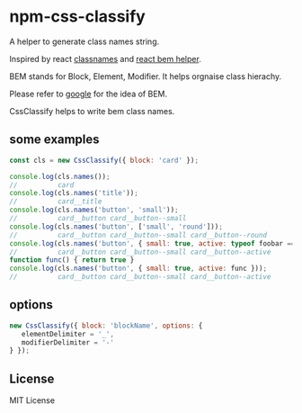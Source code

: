 # npm-css-classify

A helper to generate class names string.

Inspired by react [classnames](https://github.com/JedWatson/classnames) and [react bem helper](https://github.com/marcohamersma/react-bem-helper).

BEM stands for Block, Element, Modifier. It helps orgnaise class hierachy.

Please refer to [google](https://www.google.com.au/search?q=bem+introduction) for the idea of BEM.

CssClassify helps to write bem class names.


## some examples

```js
const cls = new CssClassify({ block: 'card' });

console.log(cls.names());
//          card
console.log(cls.names('title'));
//          card__title
console.log(cls.names('button', 'small'));
//          card__button card__button--small
console.log(cls.names('button', ['small', 'round']));
//          card__button card__button--small card__button--round
console.log(cls.names('button', { small: true, active: typeof foobar === 'undifined' }));
//          card__button card__button--small card__button--active
function func() { return true }
console.log(cls.names('button', { small: true, active: func }));
//          card__button card__button--small card__button--active

```

## options

```js
new CssClassify({ block: 'blockName', options: {
   elementDelimiter = '_',
   modifierDelimiter = '-'
} });
```

## License

MIT License
